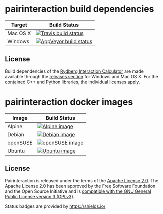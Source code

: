 # pairinteraction build dependencies

| Target   | Build Status                                            |
|----------|---------------------------------------------------------|
| Mac OS X | [![Travis build status][travis-svg]][travis-link]       |
| Windows  | [![AppVeyor build status][appveyor-svg]][appveyor-link] |

## License

Build dependencies of the [Rydberg Interaction Calculator](https://github.com/pairinteraction/pairinteraction) are made available through the [releases section](https://github.com/pairinteraction/pairinteraction-build-dependencies/releases) for Windows and Mac OS X.
For the contained C++ and Python libraries, the individual licenses apply.

[travis-svg]: https://travis-ci.org/pairinteraction/pairinteraction-build-dependencies.svg?branch=master
[travis-link]: https://travis-ci.org/pairinteraction/pairinteraction-build-dependencies
[appveyor-svg]: https://ci.appveyor.com/api/projects/status/tgsc3sfwjk6ed9qy/branch/master?svg=true
[appveyor-link]: https://ci.appveyor.com/project/pairinteraction/pairinteraction-build-dependencies/branch/master


# pairinteraction docker images

| Image    | Build Status                                       |
|----------|----------------------------------------------------|
| Alpine   | [![Alpine image][alpine-svg]][alpine-link]         |
| Debian   | [![Debian image][debian-svg]][debian-link]         |
| openSUSE | [![openSUSE image][opensuse-svg]][opensuse-link]   |
| Ubuntu   | [![Ubuntu image][ubuntu-svg]][ubuntu-link]         |

## License

Pairinteraction is released under the terms of the [Apache License 2.0](https://www.apache.org/licenses/LICENSE-2.0).  The Apache License 2.0 has been approved by the Free Software Foundation and the Open Source Initiative and is [compatible with the GNU General Public License version 3 (GPLv3)](https://www.gnu.org/licenses/license-list.html#apache2).

Status badges are provided by https://shields.io/

[alpine-svg]: https://img.shields.io/docker/build/pairinteraction/alpine.svg
[alpine-link]: https://hub.docker.com/r/pairinteraction/alpine/builds/
[debian-svg]: https://img.shields.io/docker/build/pairinteraction/debian.svg
[debian-link]: https://hub.docker.com/r/pairinteraction/debian/builds/
[opensuse-svg]: https://img.shields.io/docker/build/pairinteraction/opensuse.svg
[opensuse-link]: https://hub.docker.com/r/pairinteraction/opensuse/builds/
[ubuntu-svg]: https://img.shields.io/docker/build/pairinteraction/ubuntu.svg
[ubuntu-link]: https://hub.docker.com/r/pairinteraction/ubuntu/builds/
